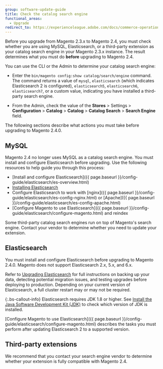 ```yaml
---
group: software-update-guide
title: Check the catalog search engine
functional_areas:
  - Upgrade
redirect_to: https://experienceleague.adobe.com/docs/commerce-operations/upgrade-guide/prepare/prerequisites.html
---
```


Before you upgrade from Magento 2.3.x to Magento 2.4, you must check whether you are using MySQL, Elasticsearch, or a third-party extension as your catalog search engine in your Magento 2.3.x instance. The result determines what you must do **before** upgrading to Magento 2.4.

You can use the CLI or the Admin to determine your catalog search engine:

-  Enter the `bin/magento config:show catalog/search/engine` command. The command returns a value of `mysql`, `elasticsearch` (which indicates Elasticsearch 2 is configured), `elasticsearch5`, `elasticsearch6`, `elasticsearch7`, or a custom value, indicating you have installed a third-party search engine.

-  From the Admin, check the value of the **Stores** > Settings > **Configuration** > **Catalog** > **Catalog** > **Catalog Search** > **Search Engine** field.

The following sections describe what actions you must take before upgrading to Magento 2.4.0.

## MySQL

Magento 2.4 no longer uses MySQL as a catalog search engine. You must install and configure Elasticsearch before upgrading. Use the following resources to help guide you through this process:

-  [Install and configure Elasticsearch]({{ page.baseurl }}/config-guide/elasticsearch/es-overview.html)
-  [Installing Elasticsearch](https://www.elastic.co/guide/en/elasticsearch/reference/current/install-elasticsearch.html)
-  Configure Elasticsearch to work with [nginx]({{ page.baseurl }}/config-guide/elasticsearch/es-config-nginx.html) or [Apache]({{ page.baseurl }}/config-guide/elasticsearch/es-config-apache.html)
-  [Configure Magento to use Elasticsearch]({{ page.baseurl }}/config-guide/elasticsearch/configure-magento.html) and reindex

Some third-party catalog search engines run on top of Magento's search engine. Contact your vendor to determine whether you need to update your extension.

## Elasticsearch

You must install and configure Elasticsearch before upgrading to Magento 2.4.0. Magento does not support Elasticsearch 2.x, 5.x, and 6.x.

Refer to [Upgrading Elasticsearch](https://www.elastic.co/guide/en/elasticsearch/reference/current/setup-upgrade.html) for full instructions on backing up your data, detecting potential migration issues, and testing upgrades before deploying to production. Depending on your current version of Elasticsearch, a full cluster restart may or may not be required.

{:.bs-callout-info}
Elasticsearch requires JDK 1.8 or higher. See [Install the Java Software Development Kit (JDK)]({{page.baseurl}}/install-gde/prereq/elasticsearch.html#prereq-java) to check which version of JDK is installed.

[Configure Magento to use Elasticsearch]({{ page.baseurl }}/config-guide/elasticsearch/configure-magento.html) describes the tasks you must perform after updating Elasticsearch 2 to a supported version.

## Third-party extensions

We recommend that you contact your search engine vendor to determine whether your extension is fully compatible with Magento 2.4.
